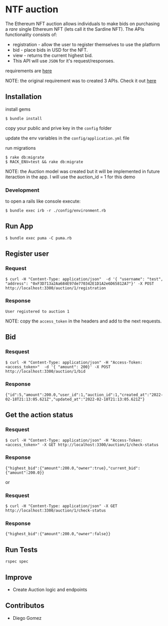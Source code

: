 # NTF auction

The Ethereum NFT auction allows individuals to make bids on purchasing a *rare* single Ethereum NFT (lets call it the Sardine NFT). The APIs functionality consists of:

- registration - allow the user to register themselves to use the platform
- bid - place bids in USD for the NFT.
- view - returns the current highest bid.
- This API will use `JSON` for it's request/responses.

requirements are [here](https://sardine.notion.site/for-candidate-Sardine-Ethereum-NFT-Auction-152a7c67822f40e6b435f1aca4578811)

NOTE: the original requirement was to created 3 APIs. Check it out [here](https://github.com/degzcs/nft-auction/tree/master)

## Installation

install gems
```
$ bundle install
```
copy your public and prive key in the `config` folder

update the env variables in the `config/application.yml` file

run migrations

```
$ rake db:migrate
$ RACK_ENV=test && rake db:migrate
```

NOTE: the Auction model was created but it will be implemented
in future iteraction in the app. I will use the auction_id = 1
for this demo

### Development
to open a rails like console execute:

```
$ bundle exec irb -r ./config/environment.rb
```

## Run App

```
$ bundle exec puma -C puma.rb
```

## Register user

### Request

```
$ curl -H "Content-Type: application/json"  -d '{ "username": "test", "address": "0xF3D713a2Aa684E97de770342E1D1A2e6D65812A7"}' -X POST http://localhost:3300/auction/1/registration
``````

### Response

```
User registered to auction 1
```

NOTE: copy the `access_token` in the headers and add to the next requests.

## Bid

### Resquest

```
$ curl -H "Content-Type: application/json" -H "Access-Token: <access_token>"  -d '{ "amount": 200}' -X POST http://localhost:3300/auction/1/bid
``````

### Response
```
{"id":5,"amount":200.0,"user_id":1,"auction_id":1,"created_at":"2022-02-18T21:13:05.621Z","updated_at":"2022-02-18T21:13:05.621Z"}
```

## Get the action status

### Resquest

```
$ curl -H "Content-Type: application/json" -H "Access-Token: <access_token>" -X GET http://localhost:3300/auction/1/check-status
``````

### Response

```
{"highest_bid":{"amount":200.0,"owner":true},"current_bid":{"amount":200.0}}

```
or

### Resquest

```
$ curl -H "Content-Type: application/json" -X GET http://localhost:3300/auction/1/check-status
``````

### Response

```
{"highest_bid":{"amount":200.0,"owner":false}}
```

## Run Tests

```
rspec spec
```

## Improve

- Create Auction logic and endpoints

## Contributos

- Diego Gomez

